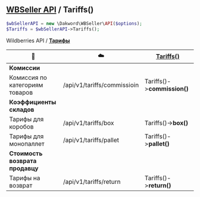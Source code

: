 ## [WBSeller API](/docs/API.md) / Tariffs()

```php
$wbSellerAPI = new \Dakword\WBSeller\API($options);
$Tariffs = $wbSellerAPI->Tariffs();
```

Wildberries API / [**Тарифы**](https://openapi.wb.ru/tariffs/api/ru/)

| :speech_balloon: | :cloud: | [Tariffs()](/src/API/Endpoint/Tariffs.php) |
| ---------------- | ------- | ----------------------------------------- |
| **Комиссии** |||
| Комиссия по категориям товаров | /api/v1/tariffs/commissioin | Tariffs()->**commission()** |
| **Коэффициенты складов** |||
| Тарифы для коробов             | /api/v1/tariffs/box         | Tariffs()->**box()**        |
| Тарифы для монопаллет          | /api/v1/tariffs/pallet      | Tariffs()->**pallet()**     |
| **Стоимость возврата продавцу** |||
| Тарифы на возврат              | /api/v1/tariffs/return      | Tariffs()->**return()**     |
